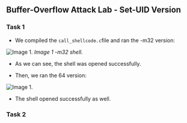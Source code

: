 ## Buffer-Overflow Attack Lab - Set-UID Version

### Task 1

 - We compiled the ```call_shellcode.c```file and ran the -m32 version:

![Image 1.](https://git.fe.up.pt/fsi/fsi2425/logs/l05g06/-/raw/main/Images/Task1LOGBOOK5_32.jpeg)
*Image 1 -m32 shell.*

- As we can see, the shell was opened successfully.

- Then, we ran the 64 version:

![Image 1.](https://git.fe.up.pt/fsi/fsi2425/logs/l05g06/-/raw/main/Images/Task1LOGBOOK5_64.jpeg)

- The shell opened successfully as well.

### Task 2